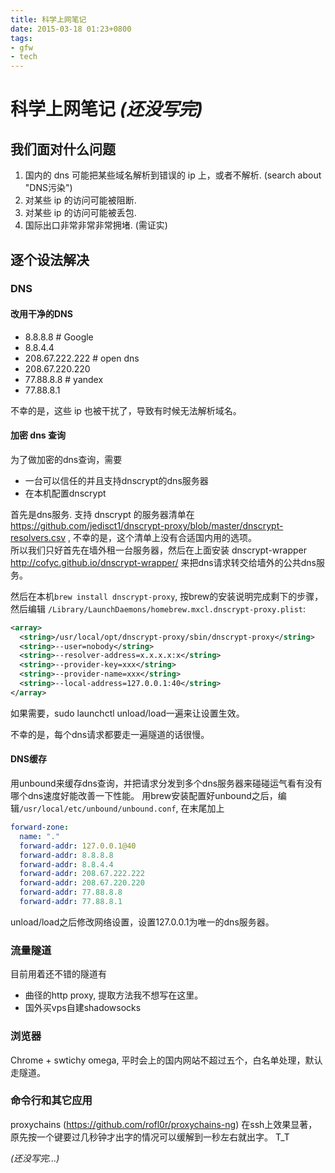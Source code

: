 ```yaml
---
title: 科学上网笔记
date: 2015-03-18 01:23+0800
tags:
- gfw
- tech
---
```


科学上网笔记 *(还没写完)*
=======================

我们面对什么问题
----------------
1. 国内的 dns 可能把某些域名解析到错误的 ip 上，或者不解析. (search about "DNS污染")
1. 对某些 ip 的访问可能被阻断.
1. 对某些 ip 的访问可能被丢包.
1. 国际出口非常非常非常拥堵. (需证实)

逐个设法解决
-------------
<!-- more -->

### DNS

#### 改用干净的DNS
- 8.8.8.8 # Google 
- 8.8.4.4 
- 208.67.222.222 # open dns
- 208.67.220.220
- 77.88.8.8 # yandex
- 77.88.8.1

不幸的是，这些 ip 也被干扰了，导致有时候无法解析域名。

#### 加密 dns 查询
为了做加密的dns查询，需要

- 一台可以信任的并且支持dnscrypt的dns服务器
- 在本机配置dnscrypt

首先是dns服务. 支持 dnscrypt 的服务器清单在 https://github.com/jedisct1/dnscrypt-proxy/blob/master/dnscrypt-resolvers.csv , 不幸的是，这个清单上没有合适国内用的选项。  
所以我们只好首先在墙外租一台服务器，然后在上面安装 dnscrypt-wrapper http://cofyc.github.io/dnscrypt-wrapper/ 来把dns请求转交给墙外的公共dns服务。

然后在本机`brew install dnscrypt-proxy`, 按brew的安装说明完成剩下的步骤，然后编辑 `/Library/LaunchDaemons/homebrew.mxcl.dnscrypt-proxy.plist`:

``` xml
<array>
  <string>/usr/local/opt/dnscrypt-proxy/sbin/dnscrypt-proxy</string>
  <string>--user=nobody</string>
  <string>--resolver-address=x.x.x.x:x</string>
  <string>--provider-key=xxx</string>
  <string>--provider-name=xxx</string>
  <string>--local-address=127.0.0.1:40</string>
</array>
```
如果需要，sudo launchctl unload/load一遍来让设置生效。

不幸的是，每个dns请求都要走一遍隧道的话很慢。

#### DNS缓存
用unbound来缓存dns查询，并把请求分发到多个dns服务器来碰碰运气看有没有哪个dns速度好能改善一下性能。
用brew安装配置好unbound之后，编辑`/usr/local/etc/unbound/unbound.conf`, 在末尾加上

``` yaml
forward-zone:
  name: "."
  forward-addr: 127.0.0.1@40
  forward-addr: 8.8.8.8
  forward-addr: 8.8.4.4
  forward-addr: 208.67.222.222
  forward-addr: 208.67.220.220
  forward-addr: 77.88.8.8
  forward-addr: 77.88.8.1
```
unload/load之后修改网络设置，设置127.0.0.1为唯一的dns服务器。

### 流量隧道
目前用着还不错的隧道有

- 曲径的http proxy, 提取方法我不想写在这里。
- 国外买vps自建shadowsocks

### 浏览器
Chrome + swtichy omega, 平时会上的国内网站不超过五个，白名单处理，默认走隧道。

### 命令行和其它应用
proxychains (https://github.com/rofl0r/proxychains-ng) 在ssh上效果显著，原先按一个键要过几秒钟才出字的情况可以缓解到一秒左右就出字。 T_T


*(还没写完...)*